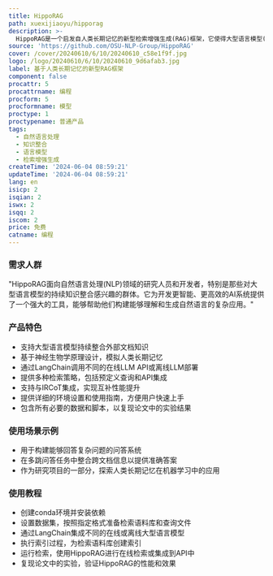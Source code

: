```yaml
---
title: HippoRAG
path: xuexijiaoyu/hipporag
description: >-
  HippoRAG是一个启发自人类长期记忆的新型检索增强生成(RAG)框架，它使得大型语言模型(LLMs)能够持续地整合跨外部文档的知识。该框架通过实验表明，HippoRAG能够以更低的计算成本提供通常需要昂贵且高延迟迭代LLM流水线的RAG系统能力。
source: 'https://github.com/OSU-NLP-Group/HippoRAG'
cover: /cover/20240610/6/10/20240610_c58e1f9f.jpg
logo: /logo/20240610/6/10/20240610_9d6afab3.jpg
label: 基于人类长期记忆的新型RAG框架
component: false
procattr: 5
procattrname: 编程
procform: 5
procformname: 模型
proctype: 1
proctypename: 普通产品
tags:
  - 自然语言处理
  - 知识整合
  - 语言模型
  - 检索增强生成
createTime: '2024-06-04 08:59:21'
updateTime: '2024-06-04 08:59:21'
lang: en
isicp: 2
isqian: 2
iswx: 2
isqq: 2
iscom: 2
price: 免费
catname: 编程
---
```




### 需求人群
"HippoRAG面向自然语言处理(NLP)领域的研究人员和开发者，特别是那些对大型语言模型的持续知识整合感兴趣的群体。它为开发更智能、更高效的AI系统提供了一个强大的工具，能够帮助他们构建能够理解和生成自然语言的复杂应用。"

### 产品特色
* 支持大型语言模型持续整合外部文档知识
* 基于神经生物学原理设计，模拟人类长期记忆
* 通过LangChain调用不同的在线LLM API或离线LLM部署
* 提供多种检索策略，包括预定义查询和API集成
* 支持与IRCoT集成，实现互补性能提升
* 提供详细的环境设置和使用指南，方便用户快速上手
* 包含所有必要的数据和脚本，以复现论文中的实验结果

### 使用场景示例
* 用于构建能够回答复杂问题的问答系统
* 在多跳问答任务中整合跨文档信息以提供准确答案
* 作为研究项目的一部分，探索人类长期记忆在机器学习中的应用

### 使用教程
* 创建conda环境并安装依赖
* 设置数据集，按照指定格式准备检索语料库和查询文件
* 通过LangChain集成不同的在线或离线大型语言模型
* 执行索引过程，为检索语料库创建索引
* 运行检索，使用HippoRAG进行在线检索或集成到API中
* 复现论文中的实验，验证HippoRAG的性能和效果

  
